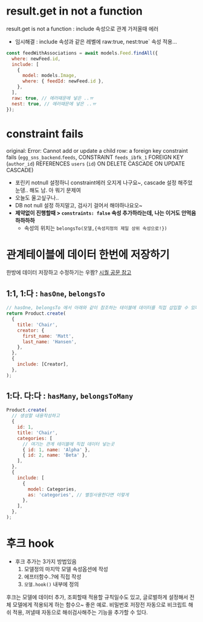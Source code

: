 # result.get in not a function

result.get is not a function : include 속성으로 관계 가저올때 에러

- 임시해결 : include 속성과 같은 레벨에 raw:true, nest:true` 속성 적용...

```js
const feedWithAssociations = await models.Feed.findAll({
  where: newFeed.id,
  include: [
    {
      model: models.Image,
      where: { feedId: newFeed.id },
    },
  ],
  raw: true, // 에러때문에 넣은 ..ㅠ
  nest: true, // 에러때문에 넣은 ..ㅠ
});
```

# constraint fails

original: Error: Cannot add or update a child row: a foreign key constraint fails (`egg_sns_backend`.`feeds`, CONSTRAINT `feeds_ibfk_1` FOREIGN KEY (`author_id`) REFERENCES `users` (`id`) ON DELETE CASCADE ON UPDATE CASCADE)

- 포린키 notnull 설정하니 constraint에러 오지게 나구요~, cascade 설정 해주었눈뎅.. 해도 남. 아 뭐기 문제여
- 오늘도 울고싶구나..
- DB not null 설정 하지말고, 검사기 걸어서 해야하나요오~
- **제약없이 진행할때 > `constraints: false` 속성 추가하라는데, 나는 이거도 안먹음 하하하하**
  - 속성의 위치는 `belongsTo(모델,{속성지정의 제일 상위 속성으로!})`

# 관계테이블에 데이터 한번에 저장하기

한방에 데이터 저장하고 수정하기는 우짬?
[시퀄 공문 참고](https://sequelize.readthedocs.io/en/v3/docs/associations/#belongs-to-many-associations)

## 1:1, 1:다 : `hasOne`, `belongsTo`

```js
// hasOne, belongsTo 에서 아래와 같이 참조하는 테이블에 데이터를 직접 삽입할 수 있다.
return Product.create(
  {
    title: 'Chair',
    creator: {
      first_name: 'Matt',
      last_name: 'Hansen',
    },
  },
  {
    include: [Creator],
  },
);
```

## 1:다. 다:다 : `hasMany`, `belongsToMany`

```js
Product.create(
  // 생성할 내용작성하고
  {
    id: 1,
    title: 'Chair',
    categories: [
      // 여기는 관계 테이블에 직접 데이터 넣는곳
      { id: 1, name: 'Alpha' },
      { id: 2, name: 'Beta' },
    ],
  },
  {
    include: [
      {
        model: Categories,
        as: 'categories', // 별칭사용한다면 이렇게
      },
    ],
  },
);
```

# 후크 hook

- 후크 추가는 3가지 방법있음
  1.  모델정의 마지막 모델 속성옵션에 작성
  2.  에프터함수..?에 직접 작성
  3.  `모델.hook()` 내부에 정의

후크는 모델에 데이터 추가, 조회할때 적용할 규칙일수도 있고, 글로벌하게 설정해서 전체 모델에게 적용되게 하는 함수으~
좋은 예로. 비밀번호 저장전 자동으로 비크립트 해쉬 적용, 꺼낼때 자동으로 해쉬검사해주는 기능을 추가할 수 있다.
